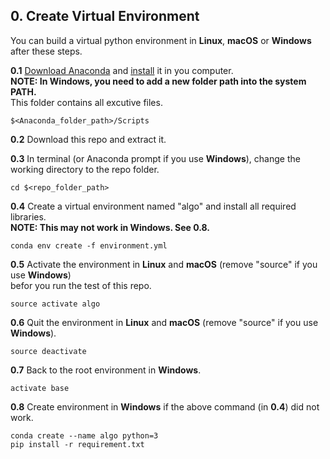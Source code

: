 ## 0. Create Virtual Environment

You can build a virtual python environment in **Linux**, **macOS** or **Windows** after these steps.

**0.1** [Download Anaconda](https://www.anaconda.com/download/) and [install](https://conda.io/docs/user-guide/install/index.html#regular-installation) it in you computer.  
**NOTE: In Windows, you need to add a new folder path into the system PATH.**  
This folder contains all excutive files.
```
$<Anaconda_folder_path>/Scripts
```

**0.2** Download this repo and extract it.  

**0.3** In terminal (or Anaconda prompt if you use **Windows**), change the working directory to the repo folder.
```
cd $<repo_folder_path>
```

**0.4** Create a virtual environment named "algo" and install all required libraries.  
**NOTE: This may not work in Windows. See 0.8.**
```
conda env create -f environment.yml
```

**0.5** Activate the environment in **Linux** and **macOS** (remove "source" if you use **Windows**)  
befor you run the test of this repo.
```
source activate algo
```

**0.6** Quit the environment in **Linux** and **macOS**  (remove "source" if you use **Windows**).
```
source deactivate
```

**0.7** Back to the root environment in **Windows**.
```
activate base
```

**0.8** Create environment in **Windows** if the above command (in **0.4**) did not work.
```
conda create --name algo python=3
pip install -r requirement.txt
```
